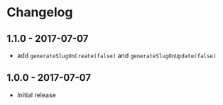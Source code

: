 # Changelog

## 1.1.0 - 2017-07-07
- add `generateSlugOnCreate(false)` and `generateSlugOnUpdate(false)`

## 1.0.0 - 2017-07-07
- Initial release
